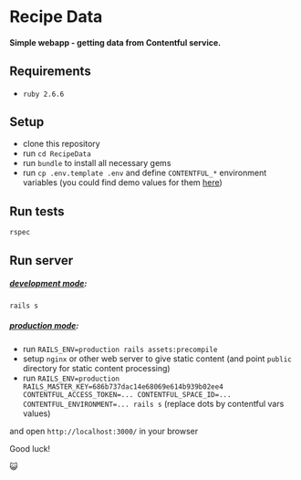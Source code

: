 # Recipe Data

#### Simple webapp - getting data from Contentful service.

## Requirements

- `ruby 2.6.6`

## Setup

- clone this repository
- run `cd RecipeData`
- run `bundle` to install all necessary gems
- run `cp .env.template .env` and define `CONTENTFUL_*` environment variables (you could find demo values for them [here](https://gist.github.com/lawitschka/063f2e28bd6993cac5f8b40b991ae899))

## Run tests
`rspec`

## Run server

##### <u>development mode</u>:
`rails s`

##### <u>production mode</u>:
- run `RAILS_ENV=production rails assets:precompile`
- setup `nginx` or other web server to give static content (and point `public` directory for static content processing)
- run `RAILS_ENV=production RAILS_MASTER_KEY=686b737dac14e68069e614b939b02ee4 CONTENTFUL_ACCESS_TOKEN=... CONTENTFUL_SPACE_ID=... CONTENTFUL_ENVIRONMENT=... rails s` (replace dots by contentful vars values) 

and open `http://localhost:3000/` in your browser

Good luck! 

😺
